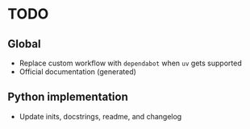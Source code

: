 # TODO

## Global

- Replace custom workflow with `dependabot` when `uv` gets supported
- Official documentation (generated)

## Python implementation

- Update inits, docstrings, readme, and changelog
